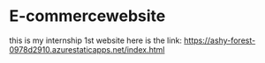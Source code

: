 # E-commercewebsite
this is my internship 1st website here is the link: https://ashy-forest-0978d2910.azurestaticapps.net/index.html
